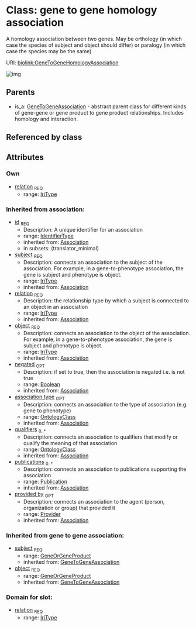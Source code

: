 
# Class: gene to gene homology association


A homology association between two genes. May be orthology (in which case the species of subject and object should differ) or paralogy (in which case the species may be the same)

URI: [biolink:GeneToGeneHomologyAssociation](https://w3id.org/biolink/vocab/GeneToGeneHomologyAssociation)

![img](http://yuml.me/diagram/nofunky;dir:TB/class/\[Provider]<provided%20by(i)%200..1-%20\[GeneToGeneHomologyAssociation|relation:iri_type;id(i):identifier_type;negated(i):boolean%20%3F],%20\[Publication]<publications(i)%200..*-%20\[GeneToGeneHomologyAssociation],%20\[OntologyClass]<qualifiers(i)%200..*-%20\[GeneToGeneHomologyAssociation],%20\[OntologyClass]<association%20type(i)%200..1-%20\[GeneToGeneHomologyAssociation],%20\[GeneOrGeneProduct]<object(i)%201..1-%20\[GeneToGeneHomologyAssociation],%20\[GeneOrGeneProduct]<subject(i)%201..1-%20\[GeneToGeneHomologyAssociation],%20\[GeneToGeneAssociation]^-\[GeneToGeneHomologyAssociation])

## Parents

 *  is_a: [GeneToGeneAssociation](GeneToGeneAssociation.md) - abstract parent class for different kinds of gene-gene or gene product to gene product relationships. Includes homology and interaction.

## Referenced by class


## Attributes


### Own

 * [relation](gene_to_gene_homology_association_relation.md)  <sub>REQ</sub>
    * range: [IriType](IriType.md)

### Inherited from association:

 * [id](association_id.md)  <sub>REQ</sub>
    * Description: A unique identifier for an association
    * range: [IdentifierType](IdentifierType.md)
    * inherited from: [Association](Association.md)
    * in subsets: (translator_minimal)
 * [subject](subject.md)  <sub>REQ</sub>
    * Description: connects an association to the subject of the association. For example, in a gene-to-phenotype association, the gene is subject and phenotype is object.
    * range: [IriType](IriType.md)
    * inherited from: [Association](Association.md)
 * [relation](relation.md)  <sub>REQ</sub>
    * Description: the relationship type by which a subject is connected to an object in an association
    * range: [IriType](IriType.md)
    * inherited from: [Association](Association.md)
 * [object](object.md)  <sub>REQ</sub>
    * Description: connects an association to the object of the association. For example, in a gene-to-phenotype association, the gene is subject and phenotype is object.
    * range: [IriType](IriType.md)
    * inherited from: [Association](Association.md)
 * [negated](negated.md)  <sub>OPT</sub>
    * Description: if set to true, then the association is negated i.e. is not true
    * range: [Boolean](Boolean.md)
    * inherited from: [Association](Association.md)
 * [association type](association_type.md)  <sub>OPT</sub>
    * Description: connects an association to the type of association (e.g. gene to phenotype)
    * range: [OntologyClass](OntologyClass.md)
    * inherited from: [Association](Association.md)
 * [qualifiers](qualifiers.md)  <sub>0..*</sub>
    * Description: connects an association to qualifiers that modify or qualify the meaning of that association
    * range: [OntologyClass](OntologyClass.md)
    * inherited from: [Association](Association.md)
 * [publications](publications.md)  <sub>0..*</sub>
    * Description: connects an association to publications supporting the association
    * range: [Publication](Publication.md)
    * inherited from: [Association](Association.md)
 * [provided by](provided_by.md)  <sub>OPT</sub>
    * Description: connects an association to the agent (person, organization or group) that provided it
    * range: [Provider](Provider.md)
    * inherited from: [Association](Association.md)

### Inherited from gene to gene association:

 * [subject](gene_to_gene_association_subject.md)  <sub>REQ</sub>
    * range: [GeneOrGeneProduct](GeneOrGeneProduct.md)
    * inherited from: [GeneToGeneAssociation](GeneToGeneAssociation.md)
 * [object](gene_to_gene_association_object.md)  <sub>REQ</sub>
    * range: [GeneOrGeneProduct](GeneOrGeneProduct.md)
    * inherited from: [GeneToGeneAssociation](GeneToGeneAssociation.md)

### Domain for slot:

 * [relation](gene_to_gene_homology_association_relation.md)  <sub>REQ</sub>
    * range: [IriType](IriType.md)

